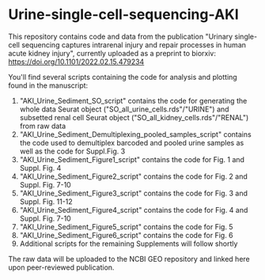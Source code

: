 # Urine-single-cell-sequencing-AKI

This repository contains code and data from the publication "Urinary single-cell sequencing captures intrarenal injury and repair processes in human acute kidney injury", currently uploaded as a preprint to biorxiv: https://doi.org/10.1101/2022.02.15.479234 

You'll find several scripts containing the code for analysis and plotting found in the manuscript:

1) "AKI_Urine_Sediment_SO_script" contains the code for generating the whole data Seurat object ("SO_all_urine_cells.rds"/"URINE") and subsetted renal cell Seurat object ("SO_all_kidney_cells.rds"/"RENAL") from raw data
2) "AKI_Urine_Sediment_Demultiplexing_pooled_samples_script" contains the code used to demultiplex barcoded and pooled urine samples as well as the code for Suppl.Fig. 3
3) "AKI_Urine_Sediment_Figure1_script" contains the code for Fig. 1 and Suppl. Fig. 4
4) "AKI_Urine_Sediment_Figure2_script" contains the code for Fig. 2 and Suppl. Fig. 7-10
5) "AKI_Urine_Sediment_Figure3_script" contains the code for Fig. 3 and Suppl. Fig. 11-12
6) "AKI_Urine_Sediment_Figure4_script" contains the code for Fig. 4 and Suppl. Fig. 7-10
7) "AKI_Urine_Sediment_Figure5_script" contains the code for Fig. 5 
8) "AKI_Urine_Sediment_Figure6_script" contains the code for Fig. 6 
9) Additional scripts for the remaining Supplements will follow shortly

The raw data will be uploaded to the NCBI GEO repository and linked here upon peer-reviewed publication.
